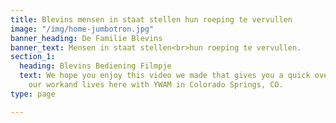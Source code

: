 ```yaml
---
title: Blevins mensen in staat stellen hun roeping te vervullen
image: "/img/home-jumbotron.jpg"
banner_heading: De Familie Blevins
banner_text: Mensen in staat stellen<br>hun roeping te vervullen.
section_1:
  heading: Blevins Bediening Filmpje
  text: We hope you enjoy this video we made that gives you a quick overview<br>of
    our workand lives here with YWAM in Colorado Springs, CO.
type: page

---
```

